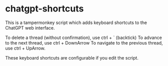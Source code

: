 # chatgpt-shortcuts

This is a tampermonkey script which adds keyboard shortcuts to the ChatGPT web interface. 

To delete a thread (without confirmation), use ctrl + ` (backtick)
To advance to the next thread, use ctrl + DownArrow
To navigate to the previous thread, use ctrl + UpArrow.

These keyboard shortcuts are configurable if you edit the script.
